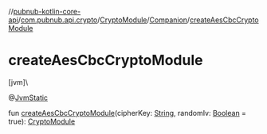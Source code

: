 //[pubnub-kotlin-core-api](../../../../index.md)/[com.pubnub.api.crypto](../../index.md)/[CryptoModule](../index.md)/[Companion](index.md)/[createAesCbcCryptoModule](create-aes-cbc-crypto-module.md)

# createAesCbcCryptoModule

[jvm]\

@[JvmStatic](https://kotlinlang.org/api/latest/jvm/stdlib/kotlin-stdlib/kotlin.jvm/-jvm-static/index.html)

fun [createAesCbcCryptoModule](create-aes-cbc-crypto-module.md)(cipherKey: [String](https://kotlinlang.org/api/latest/jvm/stdlib/kotlin-stdlib/kotlin/-string/index.html), randomIv: [Boolean](https://kotlinlang.org/api/latest/jvm/stdlib/kotlin-stdlib/kotlin/-boolean/index.html) = true): [CryptoModule](../index.md)
